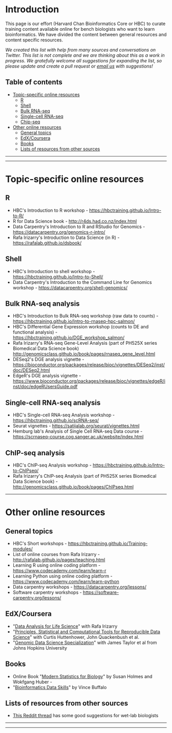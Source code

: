 # Introduction

This page is our effort (Harvard Chan Bioinformatics Core or HBC) to curate training content available online for bench biologists who want to learn bioinformatics. We have divided the content between general resources and content specific resources.

*We created this list with help from many sources and conversations on Twitter. This list is not complete and we are thinking about this as a work in progress. We gratefully welcome all suggestions for expanding the list, so please update and create a pull request or [email us](mailto:hbctraining@hsph.harvard.edu) with suggestions!* 

## Table of contents

* [Topic-specific online resources](#topic-specific-online-resources)
  * [R](#r)
  * [Shell](#shell)
  * [Bulk RNA-seq](#bulk-rna-seq-analysis)
  * [Single-cell RNA-seq](#single-cell-rna-seq-analysis)
  * [Chip-seq](#chip-seq-analysis)
* [Other online resources](#other-online-resources)
  * [General topics](#general-topics)
  * [EdX/Coursera](#edxcoursera)
  * [Books](#books)
  * [Lists of resources from other sources](#lists-of-resources-from-other-sources)

***
***

# Topic-specific online resources

## R

* HBC's Introduction to R workshop - https://hbctraining.github.io/Intro-to-R/
* R for Data Science book - http://r4ds.had.co.nz/index.html
* Data Carpentry's Introduction to R and RStudio for Genomics - https://datacarpentry.org/genomics-r-intro/
* Rafa Irizarry's Introduction to Data Science (in R) - https://rafalab.github.io/dsbook/

## Shell

* HBC's Introduction to shell workshop - https://hbctraining.github.io/Intro-to-Shell/
* Data Carpentry's Introduction to the Command Line for Genomics workshop - https://datacarpentry.org/shell-genomics/

## Bulk RNA-seq analysis

* HBC's Introduction to Bulk RNA-seq workshop (raw data to counts) - https://hbctraining.github.io/Intro-to-rnaseq-hpc-salmon/
* HBC's Differential Gene Expression workshop (counts to DE and functional analysis) - https://hbctraining.github.io/DGE_workshop_salmon/
* Rafa Irizarry's RNA-seq Gene-Level Analysis (part of PH525X series Biomedical Data Science book) http://genomicsclass.github.io/book/pages/rnaseq_gene_level.html
* DESeq2's DGE analysis vignette - https://bioconductor.org/packages/release/bioc/vignettes/DESeq2/inst/doc/DESeq2.html
* EdgeR's DGE analysis vignette - https://www.bioconductor.org/packages/release/bioc/vignettes/edgeR/inst/doc/edgeRUsersGuide.pdf

## Single-cell RNA-seq analysis

* HBC's Single-cell RNA-seq Analysis workshop - https://hbctraining.github.io/scRNA-seq/
* Seurat vignettes - https://satijalab.org/seurat/vignettes.html
* Hemburg lab's Analysis of Single Cell RNA-seq Data course - https://scrnaseq-course.cog.sanger.ac.uk/website/index.html

## ChIP-seq analysis

* HBC's ChIP-seq Analysis workshop - https://hbctraining.github.io/Intro-to-ChIPseq/
* Rafa Irizarry's ChIP-seq Analysis (part of PH525X series Biomedical Data Science book) - http://genomicsclass.github.io/book/pages/ChIPseq.html

***

# Other online resources

## General topics

* HBC's Short workshops - https://hbctraining.github.io/Training-modules/
* List of online courses from Rafa Irizarry - http://rafalab.github.io/pages/teaching.html
* Learning R using online coding platform - https://www.codecademy.com/learn/learn-r
* Learning Python using online coding platform - https://www.codecademy.com/learn/learn-python
* Data carpentry workshops - https://datacarpentry.org/lessons/
* Software carpentry workshops - https://software-carpentry.org/lessons/

## EdX/Coursera

* "[Data Analysis for Life Science](https://courses.edx.org/dashboard/programs/e15999cc-51c8-4be0-a482-9d67b4626250/)" with Rafa Irizarry 
* "[Principles, Statistical and Computational Tools for Reproducible Data Science](https://www.edx.org/course/principles-statistical-and-computational-tools-for)" with Curtis Huttenhower, John Quackenbush et al. 
* "[Genomic Data Science Specialization](https://www.coursera.org/specializations/genomic-data-science)" with James Taylor et al from Johns Hopkins University 

## Books

* Online Book "[Modern Statistics for Biology](http://web.stanford.edu/class/bios221/book/)" by Susan Holmes and Wokfgang Huber - 
* "[Bioinformatics Data Skills](http://shop.oreilly.com/product/0636920030157.do)" by Vince Buffalo 

## Lists of resources from other sources

* [This Reddit thread](https://www.reddit.com/r/bioinformatics/comments/fiwtwx/working_from_home_i_made_a_guide_to_help_wet_lab/) has some good suggestions for wet-lab biologists

***
***
